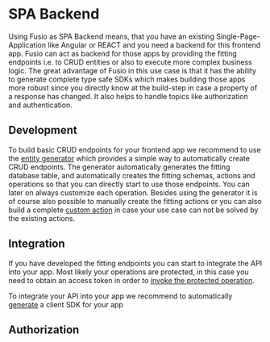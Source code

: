 
# SPA Backend

Using Fusio as SPA Backend means, that you have an existing Single-Page-Application
like Angular or REACT and you need a backend for this frontend app.
Fusio can act as backend for those apps by providing the fitting endpoints
i.e. to CRUD entities or also to execute more complex business logic. The great
advantage of Fusio in this use case is that it has the ability to generate complete
type safe SDKs which makes building those apps more robust since you directly
know at the build-step in case a property of a response has changed.
It also helps to handle topics like authorization and authentication.

## Development

To build basic CRUD endpoints for your frontend app we recommend to use the [entity generator](./entity_generator)
which provides a simple way to automatically create CRUD endpoints. The
generator automatically generates the fitting database table, and automatically
creates the fitting schemas, actions and operations so that you can directly
start to use those endpoints. You can later on always customize each operation.
Besides using the generator it is of course also possible to manually create the fitting
actions or you can also build a complete [custom action](../api_framework/develop_custom_action)
in case your use case can not be solved by the existing actions.

## Integration

If you have developed the fitting endpoints you can start to integrate the API
into your app. Most likely your operations are protected, in this case you need
to obtain an access token in order to [invoke the protected operation](./invoke_protected_operation).

To integrate your API into your app we recommend to automatically [generate](../api_gateway/generate_sdk)
a client SDK for your app

## Authorization

